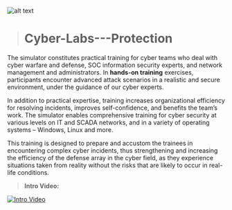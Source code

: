 ![alt text](https://www.msspalert.com/wp-content/uploads/2017/12/digital-service-provider-network-iot.jpg)
># Cyber-Labs---Protection

The simulator constitutes practical training for cyber teams who deal with cyber warfare and defense, SOC information security experts, and network management and administrators. In **hands-on training** exercises, participants encounter advanced attack scenarios in a realistic and secure environment, under the guidance of our cyber experts.


In addition to practical expertise, training increases organizational efficiency for resolving incidents, improves self-confidence, and benefits the team’s work. The simulator enables comprehensive training for cyber security at various levels on IT and SCADA networks, and in a variety of operating systems – Windows, Linux and more.

This training is designed to prepare and accustom the trainees in encountering complex cyber incidents, thus strengthening and increasing the efficiency of the defense array in the cyber field, as they experience situations taken from reality without the risks that are likely to occur in real-life conditions.

>**Intro Video:**

[![Intro Video](https://www.scoopnest.com/images/VideoPlayer_Blue.png)](https://www.youtube.com/watch?v=-XGmllWZ5g4)

